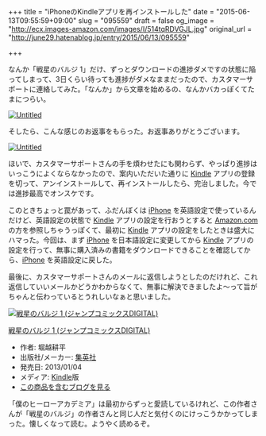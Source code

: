+++
title = "iPhoneのKindleアプリを再インストールした"
date = "2015-06-13T09:55:59+09:00"
slug = "095559"
draft = false
og_image = "http://ecx.images-amazon.com/images/I/514tqRDVGJL.jpg"
original_url = "http://june29.hatenablog.jp/entry/2015/06/13/095559"

+++

<p>なんか「戦星のバルジ 1」だけ、ずっとダウンロードの進捗ダメですの状態に陥ってしまって、3日くらい待っても進捗がダメなままだったので、カスタマーサポートに連絡してみた。「なんか」から文章を始めるの、なんかバカっぽくてたまにつらい。</p>

<p><a href="https://www.flickr.com/photos/june29/18537281982" title="Untitled by Jun OHWADA, on Flickr"><img src="https://c1.staticflickr.com/9/8890/18537281982_9838e211db.jpg" alt="Untitled"></a></p>

<p>そしたら、こんな感じのお返事をもらった。お返事ありがとうございます。</p>

<p><a href="https://www.flickr.com/photos/june29/18565638539" title="Untitled by Jun OHWADA, on Flickr"><img src="https://c1.staticflickr.com/1/369/18565638539_4b2972e0af_z.jpg" alt="Untitled"></a></p>

<p>ほいで、カスタマーサポートさんの手を煩わせたにも関わらず、やっぱり進捗はいっこうによくならなかったので、案内いただいた通りに <a class="keyword" href="http://d.hatena.ne.jp/keyword/Kindle">Kindle</a> アプリの登録を切って、アンインストールして、再インストールしたら、完治しました。今では進捗最高でオンスケです。</p>

<p>このときちょっと罠があって、ふだんぼくは <a class="keyword" href="http://d.hatena.ne.jp/keyword/iPhone">iPhone</a> を英語設定で使っているんだけど、英語設定の状態で <a class="keyword" href="http://d.hatena.ne.jp/keyword/Kindle">Kindle</a> アプリの設定を行おうとすると <a class="keyword" href="http://d.hatena.ne.jp/keyword/Amazon.com">Amazon.com</a> の方を参照しちゃうっぽくて、最初に <a class="keyword" href="http://d.hatena.ne.jp/keyword/Kindle">Kindle</a> アプリの設定をしたときは盛大にハマった。今回は、まず <a class="keyword" href="http://d.hatena.ne.jp/keyword/iPhone">iPhone</a> を日本語設定に変更してから <a class="keyword" href="http://d.hatena.ne.jp/keyword/Kindle">Kindle</a> アプリの設定を行って、無事に購入済みの書籍をダウンロードできることを確認してから、<a class="keyword" href="http://d.hatena.ne.jp/keyword/iPhone">iPhone</a> を英語設定に戻した。</p>

<p>最後に、カスタマーサポートさんのメールに返信しようとしたのだけれど、これ返信していいメールかどうかわからなくて、無事に解決できましたよ〜って旨がちゃんと伝わっているとうれしいなぁと思いました。</p>

<p></p>
<div class="hatena-asin-detail">
<a href="http://www.amazon.co.jp/exec/obidos/ASIN/B00AQBEW2K/cameralady-22/"><img src="http://ecx.images-amazon.com/images/I/514tqRDVGJL._SL160_.jpg" class="hatena-asin-detail-image" alt="戦星のバルジ 1 (ジャンプコミックスDIGITAL)" title="戦星のバルジ 1 (ジャンプコミックスDIGITAL)"></a><div class="hatena-asin-detail-info">
<p class="hatena-asin-detail-title"><a href="http://www.amazon.co.jp/exec/obidos/ASIN/B00AQBEW2K/cameralady-22/">戦星のバルジ 1 (ジャンプコミックスDIGITAL)</a></p>
<ul>
<li>
<span class="hatena-asin-detail-label">作者:</span> 堀越耕平</li>
<li>
<span class="hatena-asin-detail-label">出版社/メーカー:</span> <a class="keyword" href="http://d.hatena.ne.jp/keyword/%BD%B8%B1%D1%BC%D2">集英社</a>
</li>
<li>
<span class="hatena-asin-detail-label">発売日:</span> 2013/01/04</li>
<li>
<span class="hatena-asin-detail-label">メディア:</span> <a class="keyword" href="http://d.hatena.ne.jp/keyword/Kindle">Kindle</a>版</li>
<li><a href="http://d.hatena.ne.jp/asin/B00AQBEW2K/cameralady-22" target="_blank">この商品を含むブログを見る</a></li>
</ul>
</div>
<div class="hatena-asin-detail-foot"></div>
</div>

<p>「僕のヒーローアカデミア」は最初からずっと愛読しているけれど、この作者さんが「戦星のバルジ」の作者さんと同じ人だと気付くのにけっこうかかってしまった。懐しくなって読む。ようやく読めるぞ。</p>
